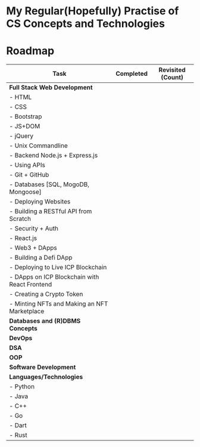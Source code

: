 # My Regular(Hopefully) Practise of CS Concepts and Technologies

# Roadmap


| Task                                             | Completed | Revisited (Count) |
|--------------------------------------------------|-----------|-------------------|
| **Full Stack Web Development**                   |           |                   |
| - HTML                                           |           |                   |
| - CSS                                            |           |                   |
| - Bootstrap                                      |           |                   |
| - JS+DOM                                         |           |                   |
| - jQuery                                         |           |                   |
| - Unix Commandline                               |           |                   |
| - Backend Node.js + Express.js                   |           |                   |
| - Using APIs                                     |           |                   |
| - Git + GitHub                                   |           |                   |
| - Databases [SQL, MogoDB, Mongoose]              |           |                   |
| - Deploying Websites                             |           |                   |
| - Building a RESTful API from Scratch            |           |                   |
| - Security + Auth                                |           |                   |
| - React.js                                       |           |                   |
| - Web3 + DApps                                   |           |                   |
| - Building a Defi DApp                           |           |                   |
| - Deploying to Live ICP Blockchain               |           |                   |
| - DApps on ICP Blockchain with React Frontend    |           |                   |
| - Creating a Crypto Token                        |           |                   |
| - Minting NFTs and Making an NFT Marketplace     |           |                   |
| **Databases and (R)DBMS Concepts**               |           |                   |
| **DevOps**                                       |           |                   |
| **DSA**                                          |           |                   |
| **OOP**                                          |           |                   |
| **Software Development**                         |           |                   |
| **Languages/Technologies**                       |           |                   |
| - Python                                         |           |                   |
| - Java                                           |           |                   |
| - C++                                            |           |                   |
| - Go                                             |           |                   |
| - Dart                                           |           |                   |
| - Rust                                           |           |                   |
